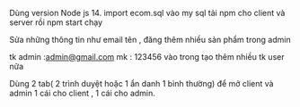 Dùng version Node js 14.
import ecom.sql vào my sql
tải npm  cho client và server
rồi npm start chạy 

Sửa những thông tin như email tên , 
đăng thêm nhiều sản phẩm trong admin 


tk admin :admin@gmail.com
mk : 123456
vào trong tạo thêm nhiều tk user nữa

Dùng 2 tab( 2 trình duyệt hoặc 1 ẩn danh 1 bình thường) để mở client và admin 
1 cái cho client , 1 cái cho admin.

```
